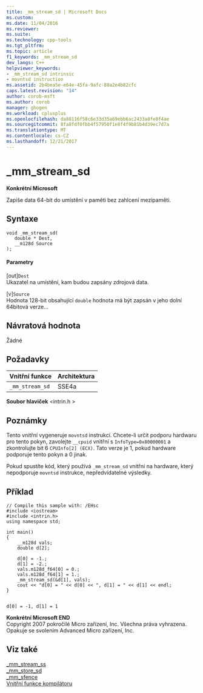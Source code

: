 ```yaml
---
title: _mm_stream_sd | Microsoft Docs
ms.custom: 
ms.date: 11/04/2016
ms.reviewer: 
ms.suite: 
ms.technology: cpp-tools
ms.tgt_pltfrm: 
ms.topic: article
f1_keywords: _mm_stream_sd
dev_langs: C++
helpviewer_keywords:
- _mm_stream_sd intrinsic
- movntsd instruction
ms.assetid: 2b4bea5e-e64e-45fa-9afc-88a2e4b82cfc
caps.latest.revision: "14"
author: corob-msft
ms.author: corob
manager: ghogen
ms.workload: cplusplus
ms.openlocfilehash: da88116f58c6e33d35a69ebb6ac2433a8fe8f4ae
ms.sourcegitcommit: 8fa8fdf0fbb4f57950f1e8f4f9b81b4d39ec7d7a
ms.translationtype: MT
ms.contentlocale: cs-CZ
ms.lasthandoff: 12/21/2017
---
```

# <a name="mmstreamsd"></a>_mm_stream_sd
**Konkrétní Microsoft**  
  
 Zapíše data 64-bit do umístění v paměti bez zahlcení mezipaměti.  
  
## <a name="syntax"></a>Syntaxe  
  
```  
void _mm_stream_sd(  
   double * Dest,  
   __m128d Source  
);  
```  
  
#### <a name="parameters"></a>Parametry  
 [out]`Dest`  
 Ukazatel na umístění, kam budou zapsány zdrojová data.  
  
 [v]`Source`  
 Hodnota 128-bit obsahující `double` hodnota má být zapsán v jeho dolní 64bitová verze...  
  
## <a name="return-value"></a>Návratová hodnota  
 Žádné  
  
## <a name="requirements"></a>Požadavky  
  
|Vnitřní funkce|Architektura|  
|---------------|------------------|  
|`_mm_stream_sd`|SSE4a|  
  
 **Soubor hlaviček** \<intrin.h >  
  
## <a name="remarks"></a>Poznámky  
 Tento vnitřní vygeneruje `movntsd` instrukcí. Chcete-li určit podporu hardwaru pro tento pokyn, zavolejte `__cpuid` vnitřní s `InfoType=0x80000001` a zkontrolujte bit 6 `CPUInfo[2] (ECX)`. Tato verze je 1, pokud hardware podporuje tento pokyn a 0 jinak.  
  
 Pokud spustíte kód, který používá `_mm_stream_sd` vnitřní na hardware, který nepodporuje `movntsd` instrukce, nepředvídatelné výsledky.  
  
## <a name="example"></a>Příklad  
  
```  
// Compile this sample with: /EHsc  
#include <iostream>  
#include <intrin.h>  
using namespace std;  
  
int main()  
{  
    __m128d vals;  
    double d[2];  
  
    d[0] = -1.;  
    d[1] = -2.;  
    vals.m128d_f64[0] = 0.;  
    vals.m128d_f64[1] = 1.;  
    _mm_stream_sd(&d[1], vals);  
    cout << "d[0] = " << d[0] << ", d[1] = " << d[1] << endl;  
}  
  
```  
  
```Output  
d[0] = -1, d[1] = 1  
```  
  
**Konkrétní Microsoft END**  
 Copyright 2007 pokročilé Micro zařízení, Inc. Všechna práva vyhrazena. Opakuje se svolením Advanced Micro zařízení, Inc.  
  
## <a name="see-also"></a>Viz také  
 [_mm_stream_ss](../intrinsics/mm-stream-ss.md)   
 [_mm_store_sd](https://software.intel.com/sites/landingpage/IntrinsicsGuide/#text=_mm_store_sd)   
 [_mm_sfence](https://software.intel.com/sites/landingpage/IntrinsicsGuide/#text=_mm_sfence)   
 [Vnitřní funkce kompilátoru](../intrinsics/compiler-intrinsics.md)